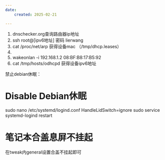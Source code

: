 ```yaml
---
date:
    created: 2025-02-21

---
```



1. dnschecker.org查询路由器ip地址
2. ssh root@[ipv6地址] 密码 lierwang
3. cat /proc/net/arp 获得设备mac  （/tmp/dhcp.leases）
4. 
5. wakeonlan -i 192.168.1.2 08:BF:B8:17:B5:92 
6. cat /tmp/hosts/odhcpd  获得设备ipv6地址


禁止debian休眠：
# Disable Debian休眠
sudo nano /etc/systemd/logind.conf
HandleLidSwitch=ignore
sudo service systemd-logind restart


# 笔记本合盖息屏不挂起

在tweak内general设置合盖不挂起即可
